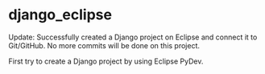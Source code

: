 # django_eclipse

Update: Successfully created a Django project on Eclipse and connect it to Git/GitHub. No more commits will be done on this project.

First try to create a Django project by using Eclipse PyDev.
